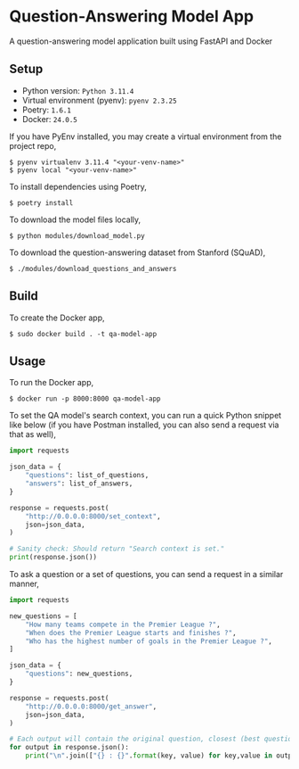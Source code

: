 # Question-Answering Model App

A question-answering model application built using FastAPI and Docker

## Setup

- Python version: `Python 3.11.4`
- Virtual environment (pyenv): `pyenv 2.3.25`
- Poetry: `1.6.1`
- Docker: `24.0.5`

If you have PyEnv installed, you may create a virtual environment from the project repo,

```shell
$ pyenv virtualenv 3.11.4 "<your-venv-name>"
$ pyenv local "<your-venv-name>"
```

To install dependencies using Poetry,

```shell
$ poetry install
```

To download the model files locally,

```shell
$ python modules/download_model.py
```

To download the question-answering dataset from Stanford (SQuAD),

```shell
$ ./modules/download_questions_and_answers
```

## Build

To create the Docker app,

```shell
$ sudo docker build . -t qa-model-app
```

## Usage

To run the Docker app,

```shell
$ docker run -p 8000:8000 qa-model-app
```

To set the QA model's search context, you can run a quick Python snippet like below (if you have Postman installed, you can also send a request via that as well),

```python
import requests

json_data = {
    "questions": list_of_questions,
    "answers": list_of_answers,
}

response = requests.post(
    "http://0.0.0.0:8000/set_context",
    json=json_data,
)

# Sanity check: Should return "Search context is set."
print(response.json())
```

To ask a question or a set of questions, you can send a request in a similar manner,

```python
import requests

new_questions = [
    "How many teams compete in the Premier League ?",
    "When does the Premier League starts and finishes ?",
    "Who has the highest number of goals in the Premier League ?",
]

json_data = {
    "questions": new_questions,
}

response = requests.post(
    "http://0.0.0.0:8000/get_answer",
    json=json_data,
)

# Each output will contain the original question, closest (best question), and the corresponding answer
for output in response.json():
    print("\n".join(["{} : {}".format(key, value) for key,value in output.items()])+"\n")
```
